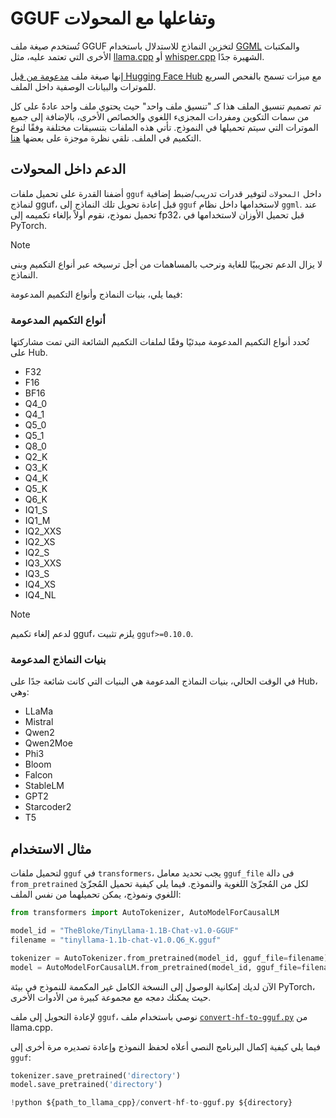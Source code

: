 # GGUF وتفاعلها مع المحولات

تُستخدم صيغة ملف GGUF لتخزين النماذج للاستدلال باستخدام [GGML](https://github.com/ggerganov/ggml) والمكتبات الأخرى التي تعتمد عليه، مثل [llama.cpp](https://github.com/ggerganov/llama.cpp) أو [whisper.cpp](https://github.com/ggerganov/whisper.cpp) الشهيرة جدًا.

إنها صيغة ملف [مدعومة من قبل Hugging Face Hub](https://huggingface.co/docs/hub/en/gguf) مع ميزات تسمح بالفحص السريع للموترات والبيانات الوصفية داخل الملف.

تم تصميم تنسيق الملف هذا كـ "تنسيق ملف واحد" حيث يحتوي ملف واحد عادةً على كل من سمات التكوين ومفردات المجزىء اللغوي والخصائص الأخرى، بالإضافة إلى جميع الموترات التي سيتم تحميلها في النموذج. تأتي هذه الملفات بتنسيقات مختلفة وفقًا لنوع التكميم في الملف. نلقي نظرة موجزة على بعضها [هنا](https://huggingface.co/docs/hub/en/gguf#quantization-types).

## الدعم داخل المحولات

أضفنا القدرة على تحميل ملفات `gguf` داخل `المحولات` لتوفير قدرات تدريب/ضبط إضافية لنماذج gguf، قبل إعادة تحويل تلك النماذج إلى `gguf` لاستخدامها داخل نظام `ggml`. عند تحميل نموذج، نقوم أولاً بإلغاء تكميمه إلى fp32، قبل تحميل الأوزان لاستخدامها في PyTorch.

> [!NOTE]
> لا يزال الدعم تجريبيًا للغاية ونرحب بالمساهمات من أجل ترسيخه عبر أنواع التكميم وبنى النماذج.

فيما يلي، بنيات النماذج وأنواع التكميم المدعومة:

### أنواع التكميم المدعومة

تُحدد أنواع التكميم المدعومة مبدئيًا وفقًا لملفات التكميم الشائعة التي تمت مشاركتها على Hub.

- F32
- F16
- BF16
- Q4_0
- Q4_1
- Q5_0
- Q5_1
- Q8_0
- Q2_K
- Q3_K
- Q4_K
- Q5_K
- Q6_K
- IQ1_S
- IQ1_M
- IQ2_XXS
- IQ2_XS
- IQ2_S
- IQ3_XXS
- IQ3_S
- IQ4_XS
- IQ4_NL

> [!NOTE]
> لدعم إلغاء تكميم gguf، يلزم تثبيت `gguf>=0.10.0`.

### بنيات النماذج المدعومة

في الوقت الحالي، بنيات النماذج المدعومة هي البنيات التي كانت شائعة جدًا على Hub، وهي:

- LLaMa
- Mistral
- Qwen2
- Qwen2Moe
- Phi3
- Bloom
- Falcon
- StableLM
- GPT2
- Starcoder2
- T5

## مثال الاستخدام

لتحميل ملفات `gguf` في `transformers`، يجب تحديد معامل `gguf_file` فى دالة `from_pretrained` لكل من المُجزّئ اللغوية والنموذج. فيما يلي كيفية تحميل المُجزّئ اللغوي ونموذج، يمكن تحميلهما من نفس الملف:

```py
from transformers import AutoTokenizer, AutoModelForCausalLM

model_id = "TheBloke/TinyLlama-1.1B-Chat-v1.0-GGUF"
filename = "tinyllama-1.1b-chat-v1.0.Q6_K.gguf"

tokenizer = AutoTokenizer.from_pretrained(model_id, gguf_file=filename)
model = AutoModelForCausalLM.from_pretrained(model_id, gguf_file=filename)
```

الآن لديك إمكانية الوصول إلى النسخة الكامل غير المكممة للنموذج في بيئة PyTorch، حيث يمكنك دمجه مع مجموعة كبيرة من الأدوات الأخرى.

لإعادة التحويل إلى ملف `gguf`، نوصي باستخدام ملف [`convert-hf-to-gguf.py`](https://github.com/ggerganov/llama.cpp/blob/master/convert_hf_to_gguf.py) من llama.cpp.

فيما يلي كيفية إكمال البرنامج النصي أعلاه لحفظ النموذج وإعادة تصديره مرة أخرى إلى `gguf`:

```py
tokenizer.save_pretrained('directory')
model.save_pretrained('directory')

!python ${path_to_llama_cpp}/convert-hf-to-gguf.py ${directory}
```
